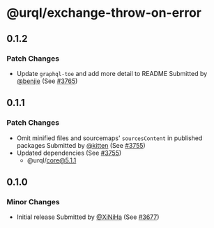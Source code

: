 # @urql/exchange-throw-on-error

## 0.1.2

### Patch Changes

- Update `graphql-toe` and add more detail to README
  Submitted by [@benjie](https://github.com/benjie) (See [#3765](https://github.com/urql-graphql/urql/pull/3765))

## 0.1.1

### Patch Changes

- Omit minified files and sourcemaps' `sourcesContent` in published packages
  Submitted by [@kitten](https://github.com/kitten) (See [#3755](https://github.com/urql-graphql/urql/pull/3755))
- Updated dependencies (See [#3755](https://github.com/urql-graphql/urql/pull/3755))
  - @urql/core@5.1.1

## 0.1.0

### Minor Changes

- Initial release
  Submitted by [@XiNiHa](https://github.com/XiNiHa) (See [#3677](https://github.com/urql-graphql/urql/pull/3677))
